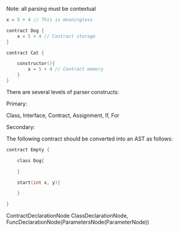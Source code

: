 Note: all parsing must be contextual

```go
x = 5 + 4 // This is meaningless

contract Dog {
    x = 5 + 4 // Contract storage
}

contract Cat {

    constructor(){
        x = 5 + 4 // Contract memory
    }
}
```


There are several levels of parser constructs:

Primary:

Class, Interface, Contract, Assignment, If, For

Secondary:

The following contract should be converted into an AST as follows:

```go
contract Empty {

    class Dog{

    }

    start(int x, y){

    }

}
```

ContractDeclarationNode
ClassDeclarationNode, FuncDeclarationNode(ParametersNode(ParameterNode))
